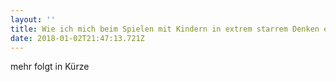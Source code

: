 ```yaml
---
layout: ''
title: Wie ich mich beim Spielen mit Kindern in extrem starrem Denken ertappte
date: 2018-01-02T21:47:13.721Z
---
```

mehr folgt in Kürze
